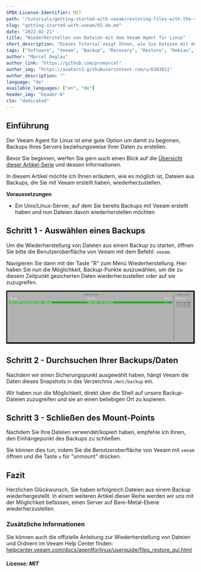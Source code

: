 ```yaml
---
SPDX-License-Identifier: MIT
path: "/tutorials/getting-started-with-veeam/restoring-files-with-the-veeam-agent-for-linux/de"
slug: "getting-started-with-veeam/03.de.md"
date: "2022-02-21"
title: "Wiederherstellen von Dateien mit dem Veeam Agent für Linux"
short_description: "Dieses Tutorial zeigt Ihnen, wie Sie Dateien mit dem Veeam Agent für Linux wiederherstellen."
tags: ["Software", "Veeam", "Backup", "Recovery", "Restore", "Debian", "Ubuntu", "Linux", "Tools"]
author: "Marcel Deglau"
author_link: "https://github.com/promarcel"
author_img: "https://avatars3.githubusercontent.com/u/6303811"
author_description: ""
language: "de"
available_languages: ["en", "de"]
header_img: "header-6"
cta: "dedicated"
---
```


## Einführung

Der Veeam Agent für Linux ist eine gute Option um damit zu beginnen, Backups Ihres Servers beziehungsweise Ihrer Daten zu erstellen.

Bevor Sie beginnen, werfen Sie gern auch einen Blick auf die [Übersicht dieser Artikel-Serie](/tutorials/getting-started-with-veeam/de) und dessen Informationen.

In diesem Artikel möchte ich Ihnen erläutern, wie es möglich ist, Dateien aus Backups, die Sie mit Veeam erstellt haben, wiederherzustellen.

**Voraussetzungen**

* Ein Unix/Linux-Server, auf dem Sie bereits Backups mit Veeam erstellt haben und nun Dateien davon wiederherstellen möchten

## Schritt 1 - Auswählen eines Backups

Um die Wiederherstellung von Dateien aus einem Backup zu starten, öffnen Sie bitte die Benutzeroberfläche von Veeam mit dem Befehl: `veeam`.

Navigieren Sie dann mit der Taste "R" zum Menü Wiederherstellung. Hier haben Sie nun die Möglichkeit, Backup-Punkte auszuwählen, um die zu diesem Zeitpunkt gesicherten Daten wiederherzustellen oder auf sie zuzugreifen.

![Wiederherstellungsübersicht](images/13-restore-overview.png)

## Schritt 2 - Durchsuchen Ihrer Backups/Daten

Nachdem wir einen Sicherungspunkt ausgewählt haben, hängt Veeam die Daten dieses Snapshots in das Verzeichnis `/mnt/backup` ein.

Wir haben nun die Möglichkeit, direkt über die Shell auf unsere Backup-Dateien zuzugreifen und sie an einen beliebigen Ort zu kopieren.

## Schritt 3 - Schließen des Mount-Points

Nachdem Sie Ihre Dateien verwendet/kopiert haben, empfehle ich Ihnen, den Einhängepunkt des Backups zu schließen.

Sie können dies tun, indem Sie die Benutzeroberfläche von Veeam mit `veeam` öffnen und die Taste `u` für "unmount" drücken. 

## Fazit

Herzlichen Glückwunsch, Sie haben erfolgreich Dateien aus einem Backup wiederhergestellt. In einem weiteren Artikel dieser Reihe werden wir uns mit der Möglichkeit befassen, einen Server auf Bare-Metal-Ebene wiederherzustellen.

### Zusätzliche Informationen

Sie können auch die offizielle Anleitung zur Wiederherstellung von Dateien und Ordnern im Veeam Help Center finden: [helpcenter.veeam.com/docs/agentforlinux/userguide/files_restore_gui.html](https://helpcenter.veeam.com/docs/agentforlinux/userguide/files_restore_gui.html?ver=50)

##### License: MIT

<!--

Contributor's Certificate of Origin

By making a contribution to this project, I certify that:

(a) The contribution was created in whole or in part by me and I have
    the right to submit it under the license indicated in the file; or

(b) The contribution is based upon previous work that, to the best of my
    knowledge, is covered under an appropriate license and I have the
    right under that license to submit that work with modifications,
    whether created in whole or in part by me, under the same license
    (unless I am permitted to submit under a different license), as
    indicated in the file; or

(c) The contribution was provided directly to me by some other person
    who certified (a), (b) or (c) and I have not modified it.

(d) I understand and agree that this project and the contribution are
    public and that a record of the contribution (including all personal
    information I submit with it, including my sign-off) is maintained
    indefinitely and may be redistributed consistent with this project
    or the license(s) involved.

Signed-off-by: Marcel Deglau <marcel.deglau@hetzner.com>

-->
